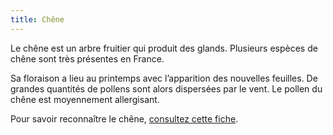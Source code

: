 ```yaml
---
title: Chêne
---
```


Le chêne est un arbre fruitier qui produit des glands. Plusieurs espèces de chêne sont très présentes en France.

Sa floraison a lieu au printemps avec l’apparition des nouvelles feuilles. De grandes quantités de pollens sont alors dispersées par le vent. Le pollen du chêne est moyennement allergisant. 

Pour savoir reconnaître le chêne, [consultez cette fiche](https://www.vegetation-en-ville.org/wp-content/uploads/2016/05/Quercus.pdf).
